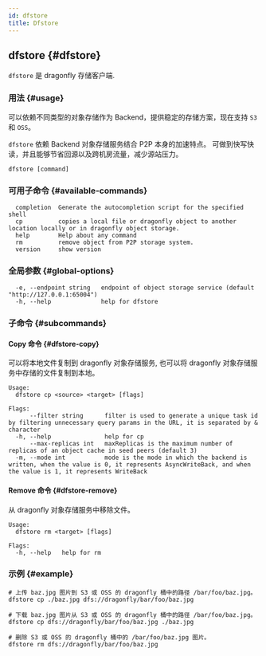 ```yaml
---
id: dfstore
title: Dfstore
---
```


## dfstore {#dfstore}

`dfstore` 是 dragonfly 存储客户端.

### 用法 {#usage}

可以依赖不同类型的对象存储作为 Backend，提供稳定的存储方案，现在支持 `S3` 和 `OSS`。

`dfstore` 依赖 Backend 对象存储服务结合 P2P 本身的加速特点。
可做到快写快读，并且能够节省回源以及跨机房流量，减少源站压力。

```shell
dfstore [command]
```

### 可用子命令 {#available-commands}

```shell
  completion  Generate the autocompletion script for the specified shell
  cp          copies a local file or dragonfly object to another location locally or in dragonfly object storage.
  help        Help about any command
  rm          remove object from P2P storage system.
  version     show version
```

### 全局参数 {#global-options}

<!-- markdownlint-disable -->

```text
  -e, --endpoint string   endpoint of object storage service (default "http://127.0.0.1:65004")
  -h, --help              help for dfstore
```

### 子命令 {#subcommands}

#### Copy 命令 {#dfstore-copy}

可以将本地文件复制到 dragonfly 对象存储服务, 也可以将 dragonfly 对象存储服务中存储的文件复制到本地。

<!-- markdownlint-disable -->

```text
Usage:
  dfstore cp <source> <target> [flags]

Flags:
      --filter string      filter is used to generate a unique task id by filtering unnecessary query params in the URL, it is separated by & character
  -h, --help               help for cp
      --max-replicas int   maxReplicas is the maximum number of replicas of an object cache in seed peers (default 3)
  -m, --mode int           mode is the mode in which the backend is written, when the value is 0, it represents AsyncWriteBack, and when the value is 1, it represents WriteBack
```

#### Remove 命令 {#dfstore-remove}

从 dragonfly 对象存储服务中移除文件。

<!-- markdownlint-disable -->

```text
Usage:
  dfstore rm <target> [flags]

Flags:
  -h, --help   help for rm
```

### 示例 {#example}

```shell
# 上传 baz.jpg 图片到 S3 或 OSS 的 dragonfly 桶中的路径 /bar/foo/baz.jpg。
dfstore cp ./baz.jpg dfs://dragonfly/bar/foo/baz.jpg

# 下载 baz.jpg 图片从 S3 或 OSS 的 dragonfly 桶中的路径 /bar/foo/baz.jpg。
dfstore cp dfs://dragonfly/bar/foo/baz.jpg ./baz.jpg

# 删除 S3 或 OSS 的 dragonfly 桶中的 /bar/foo/baz.jpg 图片。
dfstore rm dfs://dragonfly/bar/foo/baz.jpg
```
